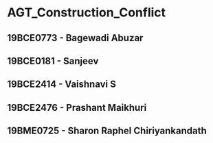 # AGT_Construction_Conflict

## 19BCE0773 - Bagewadi Abuzar 
## 19BCE0181 - Sanjeev 
## 19BCE2414 - Vaishnavi S 
## 19BCE2476 - Prashant Maikhuri 
## 19BME0725 - Sharon Raphel Chiriyankandath 

